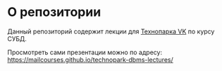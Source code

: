 # О репозитории

Данный репозиторий содержит лекции для [Технопарка VK](https://park.vk.company/pages/index/) по курсу СУБД.

Просмотреть сами презентации можно по адресу: https://mailcourses.github.io/technopark-dbms-lectures/
